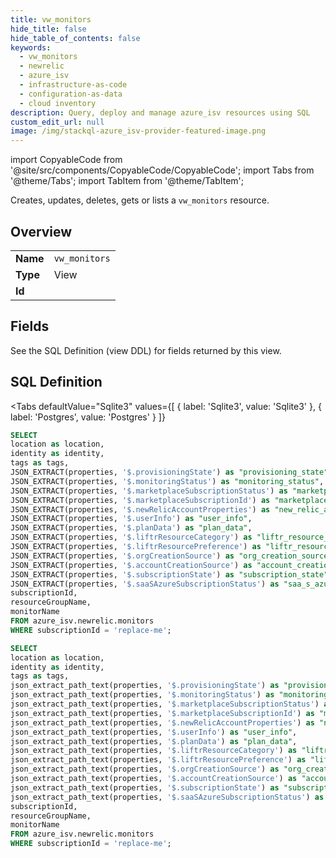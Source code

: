 ```yaml
--- 
title: vw_monitors
hide_title: false
hide_table_of_contents: false
keywords:
  - vw_monitors
  - newrelic
  - azure_isv
  - infrastructure-as-code
  - configuration-as-data
  - cloud inventory
description: Query, deploy and manage azure_isv resources using SQL
custom_edit_url: null
image: /img/stackql-azure_isv-provider-featured-image.png
---
```


import CopyableCode from '@site/src/components/CopyableCode/CopyableCode';
import Tabs from '@theme/Tabs';
import TabItem from '@theme/TabItem';

Creates, updates, deletes, gets or lists a <code>vw_monitors</code> resource.

## Overview
<table><tbody>
<tr><td><b>Name</b></td><td><code>vw_monitors</code></td></tr>
<tr><td><b>Type</b></td><td>View</td></tr>
<tr><td><b>Id</b></td><td><CopyableCode code="azure_isv.newrelic.vw_monitors" /></td></tr>
</tbody></table>

## Fields

See the SQL Definition (view DDL) for fields returned by this view.

## SQL Definition

<Tabs
defaultValue="Sqlite3"
values={[
{ label: 'Sqlite3', value: 'Sqlite3' },
{ label: 'Postgres', value: 'Postgres' }
]}
>
<TabItem value="Sqlite3">

```sql
SELECT
location as location,
identity as identity,
tags as tags,
JSON_EXTRACT(properties, '$.provisioningState') as "provisioning_state",
JSON_EXTRACT(properties, '$.monitoringStatus') as "monitoring_status",
JSON_EXTRACT(properties, '$.marketplaceSubscriptionStatus') as "marketplace_subscription_status",
JSON_EXTRACT(properties, '$.marketplaceSubscriptionId') as "marketplace_subscription_id",
JSON_EXTRACT(properties, '$.newRelicAccountProperties') as "new_relic_account_properties",
JSON_EXTRACT(properties, '$.userInfo') as "user_info",
JSON_EXTRACT(properties, '$.planData') as "plan_data",
JSON_EXTRACT(properties, '$.liftrResourceCategory') as "liftr_resource_category",
JSON_EXTRACT(properties, '$.liftrResourcePreference') as "liftr_resource_preference",
JSON_EXTRACT(properties, '$.orgCreationSource') as "org_creation_source",
JSON_EXTRACT(properties, '$.accountCreationSource') as "account_creation_source",
JSON_EXTRACT(properties, '$.subscriptionState') as "subscription_state",
JSON_EXTRACT(properties, '$.saaSAzureSubscriptionStatus') as "saa_s_azure_subscription_status",
subscriptionId,
resourceGroupName,
monitorName
FROM azure_isv.newrelic.monitors
WHERE subscriptionId = 'replace-me';
```

</TabItem>
<TabItem value="Postgres">

```sql
SELECT
location as location,
identity as identity,
tags as tags,
json_extract_path_text(properties, '$.provisioningState') as "provisioning_state",
json_extract_path_text(properties, '$.monitoringStatus') as "monitoring_status",
json_extract_path_text(properties, '$.marketplaceSubscriptionStatus') as "marketplace_subscription_status",
json_extract_path_text(properties, '$.marketplaceSubscriptionId') as "marketplace_subscription_id",
json_extract_path_text(properties, '$.newRelicAccountProperties') as "new_relic_account_properties",
json_extract_path_text(properties, '$.userInfo') as "user_info",
json_extract_path_text(properties, '$.planData') as "plan_data",
json_extract_path_text(properties, '$.liftrResourceCategory') as "liftr_resource_category",
json_extract_path_text(properties, '$.liftrResourcePreference') as "liftr_resource_preference",
json_extract_path_text(properties, '$.orgCreationSource') as "org_creation_source",
json_extract_path_text(properties, '$.accountCreationSource') as "account_creation_source",
json_extract_path_text(properties, '$.subscriptionState') as "subscription_state",
json_extract_path_text(properties, '$.saaSAzureSubscriptionStatus') as "saa_s_azure_subscription_status",
subscriptionId,
resourceGroupName,
monitorName
FROM azure_isv.newrelic.monitors
WHERE subscriptionId = 'replace-me';
```

</TabItem>
</Tabs>
